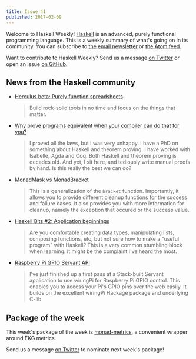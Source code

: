 ```yaml
---
title: Issue 41
published: 2017-02-09
---
```


Welcome to Haskell Weekly!
[Haskell](https://haskell-lang.org) is an advanced, purely functional programming language.
This is a weekly summary of what's going on in its community.
You can subscribe to [the email newsletter](https://news.us10.list-manage.com/subscribe?u=49a6a2e17b12be2c5c4dcb232&id=ffbbbbd930)
or [the Atom feed](/haskell-weekly.atom).

Want to contribute to Haskell Weekly?
Send us a message [on Twitter](https://twitter.com/haskellweekly)
or open an issue [on GitHub](https://github.com/haskellweekly/haskellweekly.github.io).

## News from the Haskell community

-   [Herculus beta: Purely function spreadsheets](https://www.herculus.io)

    > Build rock-solid tools in no time and focus on the things that matter.

-   [Why prove programs equivalent when your compiler can do that for you?](https://www.joachim-breitner.de/blog/717-Why_prove_programs_equivalent_when_your_compiler_can_do_that_for_you_)

    > I proved all the laws, but I was very unhappy. I have a PhD on something about Haskell and theorem proving. I have worked with Isabelle, Agda and Coq. Both Haskell and theorem proving is decades old. And yet, I sit here, and tediously write manual proofs by hand. Is this really the best we can do?

-   [MonadMask vs MonadBracket](https://www.fpcomplete.com/blog/2017/02/monadmask-vs-monadbracket)

    > This is a generalization of the `bracket` function. Importantly, it allows you to provide different cleanup functions for the success and failure cases. It also provides you with more information for cleanup, namely the exception that occured or the success value.

-   [Haskell Bits #2: Application beginnings](http://www.kovach.me/posts/2017-02-03-haskell-bits-application-beginnings.html)

    > Are you comfortable creating data types, manipulating lists, composing functions, etc, but not sure how to make a "useful program" with Haskell? This is a very common stumbling block when learning. It might be the complaint I've heard the most.

-   [Raspberry Pi GPIO Servant API](https://www.reddit.com/r/haskell/comments/5s36m2/raspberry_pi_gpio_servant_api/)

    > I've just finished up a first pass at a Stack-built Servant application to use wiringPi for Raspberry Pi GPIO control. This enables you to access your Pi's GPIO pins over the web easily. It builds on the excellent wiringPi Hackage package and underlying C-lib.

## Package of the week

This week's package of the week is [monad-metrics](https://hackage.haskell.org/package/monad-metrics),
a convenient wrapper around EKG metrics.

Send us a message [on Twitter](https://twitter.com/haskellweekly) to nominate next week's package!
